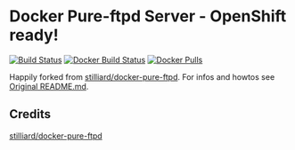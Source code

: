 
Docker Pure-ftpd Server - OpenShift ready!
============================


[![Build Status](https://travis-ci.org/macmacs/docker-pure-ftpd.svg?branch=master)](https://travis-ci.org/macmacs/docker-pure-ftpd)
[![Docker Build Status](https://img.shields.io/docker/build/macmacs/pure-ftpd.svg)](https://hub.docker.com/r/macmacs/pure-ftpd/)
[![Docker Pulls](https://img.shields.io/docker/pulls/macmacs/pure-ftpd.svg)](https://hub.docker.com/r/macmacs/pure-ftpd/)

Happily forked from [stilliard/docker-pure-ftpd](https://github.com/stilliard/docker-pure-ftpd).
For infos and howtos see [Original README.md](https://github.com/stilliard/docker-pure-ftpd/blob/master/README.md).


Credits
-------------
[stilliard/docker-pure-ftpd](https://github.com/stilliard/docker-pure-ftpd)

